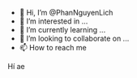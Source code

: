 - 👋 Hi, I’m @PhanNguyenLich
- 👀 I’m interested in ...
- 🌱 I’m currently learning ...
- 💞️ I’m looking to collaborate on ...
- 📫 How to reach me

<!---
PhanNguyenLich/PhanNguyenLich is a ✨ special ✨ repository because its `README.md` (this file) appears on your GitHub profile.
You can click the Preview link to take a look at your chang
--->
Hí ae 
